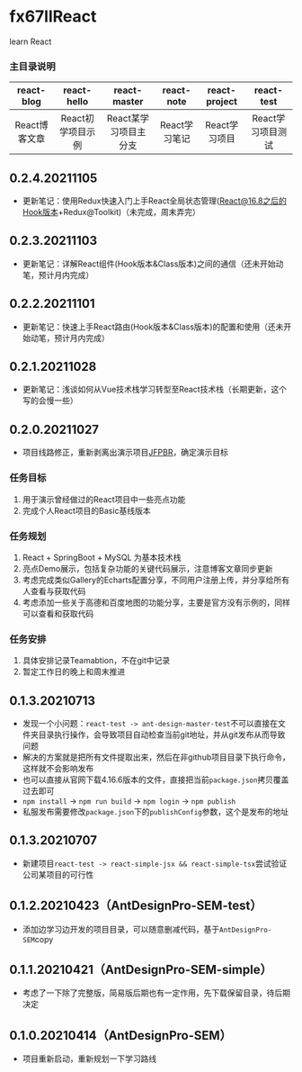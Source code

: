 # fx67llReact
learn React


### 主目录说明
|  react-blog   | react-hello  |  react-master  |  react-note  |  react-project  |  react-test  |
|  :----:  |  :----:  |  :----:  |  :----:  |  :----:  |  :----:  |
|  React博客文章  |  React初学项目示例  |  React某学习项目主分支  |  React学习笔记  |  React学习项目  |  React学习项目测试  |


## 0.2.4.20211105  
* 更新笔记：使用Redux快速入门上手React全局状态管理(React@16.8之后的Hook版本+Redux@Toolkit)（未完成，周末弄完）

## 0.2.3.20211103
* 更新笔记：详解React组件(Hook版本&Class版本)之间的通信（还未开始动笔，预计月内完成）  

## 0.2.2.20211101
* 更新笔记：快速上手React路由(Hook版本&Class版本)的配置和使用（还未开始动笔，预计月内完成）  

## 0.2.1.20211028
* 更新笔记：浅谈如何从Vue技术栈学习转型至React技术栈（长期更新，这个写的会慢一些）  

## 0.2.0.20211027
* 项目线路修正，重新剥离出演示项目[JFPBR](https://github.com/fx67ll/JFPBR)，确定演示目标  

### 任务目标
1. 用于演示曾经做过的React项目中一些亮点功能  
2. 完成个人React项目的Basic基线版本  

### 任务规划
1. React + SpringBoot +  MySQL 为基本技术栈  
2. 亮点Demo展示，包括复杂功能的关键代码展示，注意博客文章同步更新  
3. 考虑完成类似Gallery的Echarts配置分享，不同用户注册上传，并分享给所有人查看与获取代码  
4. 考虑添加一些关于高德和百度地图的功能分享，主要是官方没有示例的，同样可以查看和获取代码  

### 任务安排
1. 具体安排记录Teamabtion，不在git中记录  
2. 暂定工作日的晚上和周末推进  

## 0.1.3.20210713
* 发现一个小问题：`react-test -> ant-design-master-test`不可以直接在文件夹目录执行操作，会导致项目自动检查当前git地址，并从git发布从而导致问题  
* 解决的方案就是把所有文件提取出来，然后在非github项目目录下执行命令，这样就不会影响发布  
* 也可以直接从官网下载4.16.6版本的文件，直接把当前`package.json`拷贝覆盖过去即可  
* `npm install` -> `npm run build` -> `npm login` -> `npm publish`  
* 私服发布需要修改`package.json`下的`publishConfig`参数，这个是发布的地址  

## 0.1.3.20210707
* 新建项目`react-test -> react-simple-jsx && react-simple-tsx`尝试验证公司某项目的可行性  

## 0.1.2.20210423（AntDesignPro-SEM-test）
* 添加边学习边开发的项目目录，可以随意删减代码，基于`AntDesignPro-SEM`copy

## 0.1.1.20210421（AntDesignPro-SEM-simple）
* 考虑了一下除了完整版，简易版后期也有一定作用，先下载保留目录，待后期决定

## 0.1.0.20210414（AntDesignPro-SEM）
* 项目重新启动，重新规划一下学习路线